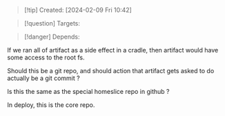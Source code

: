 
>[!tip] Created: [2024-02-09 Fri 10:42]

>[!question] Targets: 

>[!danger] Depends: 

If we ran all of artifact as a side effect in a cradle, then artifact would have some access to the root fs.

Should this be a git repo, and should action that artifact gets asked to do actually be a git commit ?

Is this the same as the special homeslice repo in github ?

In deploy, this is the core repo.  